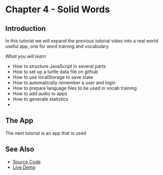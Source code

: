 # Chapter 4 - Solid Words

## Introduction

In this tutorial we will expand the previous tutorial video into a real world useful app, one for word training and vocabulary.

*What you will learn*

* How to structure JavaScript in several parts
* How to set up a turtle data file on github
* How to use localStorage to save state
* How to automatically remember a user and login
* How to prepare language files to be used in vocab training
* How to add audio to apps
* How to generate statistics
* 

## The App

The next tutorial is an app that is used 


## See Also

* [Source Code](https://github.com/melvincarvalho/vocab/)
* [Live Demo](http://melvincarvalho.github.io/vocab/)
